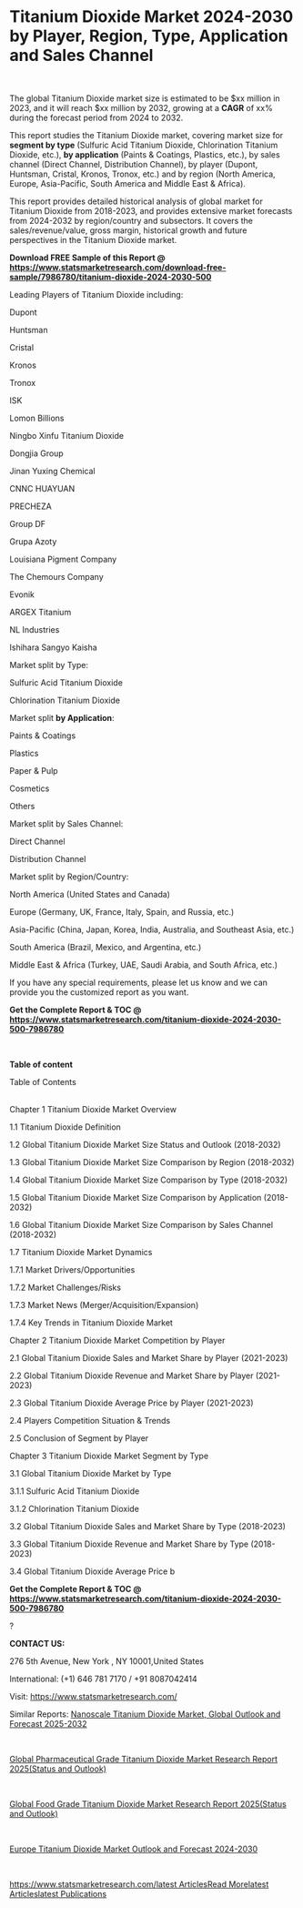 <h1>Titanium Dioxide Market 2024-2030 by Player, Region, Type, Application and Sales Channel</h1><br/><p>The global Titanium Dioxide market size is estimated to be $xx million in 2023, and it will reach $xx million by 2032, growing at a <strong>CAGR</strong> of xx% during the forecast period from 2024 to 2032.</p>
 
 
 
 <p>This report studies the Titanium Dioxide market, covering market size for <strong>segment by type</strong> (Sulfuric Acid Titanium Dioxide, Chlorination Titanium Dioxide, etc.), <strong>by application</strong> (Paints & Coatings, Plastics, etc.), by sales channel (Direct Channel, Distribution Channel), by player (Dupont, Huntsman, Cristal, Kronos, Tronox, etc.) and by region (North America, Europe, Asia-Pacific, South America and Middle East & Africa).</p>
 
 
 
 <p>This report provides detailed historical analysis of global market for Titanium Dioxide from 2018-2023, and provides extensive market forecasts from 2024-2032 by region/country and subsectors. It covers the sales/revenue/value, gross margin, historical growth and future perspectives in the Titanium Dioxide market.</p>
 
 
 
 <p><strong>Download FREE Sample of this Report @ <a href="https://www.statsmarketresearch.com/download-free-sample/7986780/titanium-dioxide-2024-2030-500">https://www.statsmarketresearch.com/download-free-sample/7986780/titanium-dioxide-2024-2030-500</a></strong></p>
 
 
 
 <p>Leading Players of Titanium Dioxide including:</p>
 
 
 
 <p>Dupont</p>
 
 
 
 <p>Huntsman</p>
 
 
 
 <p>Cristal</p>
 
 
 
 <p>Kronos</p>
 
 
 
 <p>Tronox</p>
 
 
 
 <p>ISK</p>
 
 
 
 <p>Lomon Billions</p>
 
 
 
 <p>Ningbo Xinfu Titanium Dioxide</p>
 
 
 
 <p>Dongjia Group</p>
 
 
 
 <p>Jinan Yuxing Chemical</p>
 
 
 
 <p>CNNC HUAYUAN</p>
 
 
 
 <p>PRECHEZA</p>
 
 
 
 <p>Group DF</p>
 
 
 
 <p>Grupa Azoty</p>
 
 
 
 <p>Louisiana Pigment Company</p>
 
 
 
 <p>The Chemours Company</p>
 
 
 
 <p>Evonik</p>
 
 
 
 <p>ARGEX Titanium</p>
 
 
 
 <p>NL Industries</p>
 
 
 
 <p>Ishihara Sangyo Kaisha</p>
 
 
 
 <p>Market split by Type:</p>
 
 
 
 <p>Sulfuric Acid Titanium Dioxide</p>
 
 
 
 <p>Chlorination Titanium Dioxide</p>
 
 
 
 <p>Market split <strong>by Application</strong>:</p>
 
 
 
 <p>Paints & Coatings</p>
 
 
 
 <p>Plastics</p>
 
 
 
 <p>Paper & Pulp</p>
 
 
 
 <p>Cosmetics</p>
 
 
 
 <p>Others</p>
 
 
 
 <p>Market split by Sales Channel:</p>
 
 
 
 <p>Direct Channel</p>
 
 
 
 <p>Distribution Channel</p>
 
 
 
 <p>Market split by Region/Country:</p>
 
 
 
 <p>North America (United States and Canada)</p>
 
 
 
 <p>Europe (Germany, UK, France, Italy, Spain, and Russia, etc.)</p>
 
 
 
 <p>Asia-Pacific (China, Japan, Korea, India, Australia, and Southeast Asia, etc.)</p>
 
 
 
 <p>South America (Brazil, Mexico, and Argentina, etc.)</p>
 
 
 
 <p>Middle East & Africa (Turkey, UAE, Saudi Arabia, and South Africa, etc.)</p>
 
 
 
 <p>If you have any special requirements, please let us know and we can provide you the customized report as you want.</p>
 
 
 
 <div><b>Get the Complete Report & TOC @ <a href="https://www.statsmarketresearch.com/titanium-dioxide-2024-2030-500-7986780">https://www.statsmarketresearch.com/titanium-dioxide-2024-2030-500-7986780</a></b></div>
 
 
 
 <p><br />
 
 <b>Table of content</b></p>
 
 
 
 <p>Table of Contents<br />
 
 <br />
 
 Chapter 1 Titanium Dioxide Market Overview<br />
 
 1.1 Titanium Dioxide Definition<br />
 
 1.2 Global Titanium Dioxide Market Size Status and Outlook (2018-2032)<br />
 
 1.3 Global Titanium Dioxide Market Size Comparison by Region (2018-2032)<br />
 
 1.4 Global Titanium Dioxide Market Size Comparison by Type (2018-2032)<br />
 
 1.5 Global Titanium Dioxide Market Size Comparison by Application (2018-2032)<br />
 
 1.6 Global Titanium Dioxide Market Size Comparison by Sales Channel (2018-2032)<br />
 
 1.7 Titanium Dioxide Market Dynamics<br />
 
 1.7.1 Market Drivers/Opportunities<br />
 
 1.7.2 Market Challenges/Risks<br />
 
 1.7.3 Market News (Merger/Acquisition/Expansion)<br />
 
 1.7.4 Key Trends in Titanium Dioxide Market<br />
 
 Chapter 2 Titanium Dioxide Market Competition by Player<br />
 
 2.1 Global Titanium Dioxide Sales and Market Share by Player (2021-2023)<br />
 
 2.2 Global Titanium Dioxide Revenue and Market Share by Player (2021-2023)<br />
 
 2.3 Global Titanium Dioxide Average Price by Player (2021-2023)<br />
 
 2.4 Players Competition Situation & Trends<br />
 
 2.5 Conclusion of Segment by Player<br />
 
 Chapter 3 Titanium Dioxide Market Segment by Type<br />
 
 3.1 Global Titanium Dioxide Market by Type<br />
 
 3.1.1 Sulfuric Acid Titanium Dioxide<br />
 
 3.1.2 Chlorination Titanium Dioxide<br />
 
 3.2 Global Titanium Dioxide Sales and Market Share by Type (2018-2023)<br />
 
 3.3 Global Titanium Dioxide Revenue and Market Share by Type (2018-2023)<br />
 
 3.4 Global Titanium Dioxide Average Price b</p>
 
 
 
 <div><b>Get the Complete Report & TOC @ <a href="https://www.statsmarketresearch.com/titanium-dioxide-2024-2030-500-7986780">https://www.statsmarketresearch.com/titanium-dioxide-2024-2030-500-7986780</a></b></div>
 
 
 
 <p>? </p>
 
 
 
 <p><b>CONTACT US:</b><br />
 
 276 5th Avenue, New York , NY 10001,United States<br />
 
 International: (+1) 646 781 7170 / +91 8087042414<br />
 
 Visit: <a href="https://www.statsmarketresearch.com/">https://www.statsmarketresearch.com/</a><br />
 
 Similar Reports: <a href="https://www.statsmarketresearch.com/titanium-dioxide-2024-2030-500-7986780">Nanoscale Titanium Dioxide Market, Global Outlook and Forecast 2025-2032</a><br />
 
 <br />
 
 <a href="https://www.statsmarketresearch.com/titanium-dioxide-2024-2030-500-7986780">Global Pharmaceutical Grade Titanium Dioxide Market Research Report 2025(Status and Outlook)</a><br />
 
 <br />
 
 <a href="https://www.statsmarketresearch.com/titanium-dioxide-2024-2030-500-7986780">Global Food Grade Titanium Dioxide Market Research Report 2025(Status and Outlook)</a><br />
 
 <br />
 
 <a href="https://www.statsmarketresearch.com/titanium-dioxide-2024-2030-500-7986780">Europe Titanium Dioxide Market Outlook and Forecast 2024-2030</a><br />
 
 <br />
 
 <a href="https://gyeongbokgung.com">https://www.statsmarketresearch.com/</a><a href="https://hallyeomaritime.com">latest Articles</a><a href="https://jingwansa.com">Read More</a><a href="https://nguoiviet.jp/">latest Articles</a><a href="https://www.intelmarketresearch.com/">latest Publications</a></p>